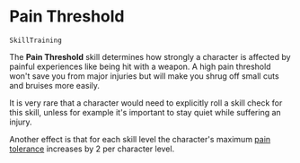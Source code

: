 # Pain Threshold

`SkillTraining`

The **Pain Threshold** skill determines how strongly a character is affected by painful experiences like being hit with a weapon. A high pain threshold won't save you from major injuries but will make you shrug off small cuts and bruises more easily.

It is very rare that a character would need to explicitly roll a skill check for this skill, unless for example it's important to stay quiet while suffering an injury.

Another effect is that for each skill level the character's maximum [pain tolerance](character:fp) increases by 2 per character level.